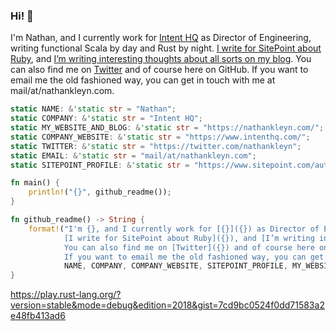### Hi! 👋

I'm Nathan, and I currently work for [Intent HQ](https://www.intenthq.com/) as Director of Engineering, writing functional Scala by day and Rust by night. [I write for SitePoint about Ruby](https://www.sitepoint.com/author/nkleyn/), and [I’m writing interesting thoughts about all sorts on my blog](https://nathankleyn.com/). You can also find me on [Twitter](https://twitter.com/nathankleyn) and of course here on GitHub. If you want to email me the old fashioned way, you can get in touch with me at mail/at/nathankleyn.com.

```rust
static NAME: &'static str = "Nathan";
static COMPANY: &'static str = "Intent HQ";
static MY_WEBSITE_AND_BLOG: &'static str = "https://nathankleyn.com/";
static COMPANY_WEBSITE: &'static str = "https://www.intenthq.com/";
static TWITTER: &'static str = "https://twitter.com/nathankleyn";
static EMAIL: &'static str = "mail/at/nathankleyn.com";
static SITEPOINT_PROFILE: &'static str = "https://www.sitepoint.com/author/nkleyn/";

fn main() {
    println!("{}", github_readme());
}

fn github_readme() -> String {
    format!("I'm {}, and I currently work for [{}]({}) as Director of Engineering, writing functional Scala by day and Rust by night. \
            [I write for SitePoint about Ruby]({}), and [I’m writing interesting thoughts about all sorts on my blog]({}). \
            You can also find me on [Twitter]({}) and of course here on GitHub. \
            If you want to email me the old fashioned way, you can get in touch with me at {}.",
            NAME, COMPANY, COMPANY_WEBSITE, SITEPOINT_PROFILE, MY_WEBSITE_AND_BLOG, TWITTER, EMAIL)
}
```

https://play.rust-lang.org/?version=stable&mode=debug&edition=2018&gist=7cd9bc0524f0dd71583a2e48fb413ad6

